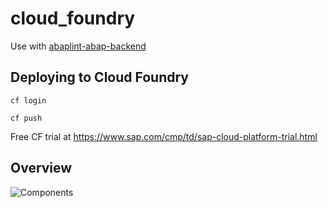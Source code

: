 # cloud_foundry
Use with [abaplint-abap-backend](https://github.com/abaplint/abaplint-abap-backend)

## Deploying to Cloud Foundry
`cf login`

`cf push`

Free CF trial at https://www.sap.com/cmp/td/sap-cloud-platform-trial.html

## Overview
![Components](http://www.plantuml.com/plantuml/proxy?cache=no&src=https://raw.githubusercontent.com/abaplint/abaplint-cloud-foundry/master/docs/components.iuml)
